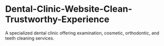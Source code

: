 # Dental-Clinic-Website-Clean-Trustworthy-Experience
A specialized dental clinic offering examination, cosmetic, orthodontic, and teeth cleaning services.
